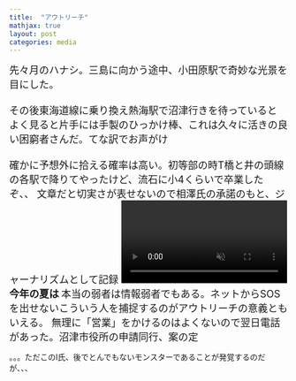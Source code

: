 ```yaml
---
title:  "アウトリーチ"
mathjax: true
layout: post
categories: media
---
```

<span style="font-size:large">
先々月のハナシ。三島に向かう途中、小田原駅で奇妙な光景を目にした。<br><br>
その後東海道線に乗り換え熱海駅で沼津行きを待っていると
よく見ると片手には手製のひっかけ棒、これは久々に活きの良い困窮者さんだ。てな訳でお声がけ<br><br>
確かに予想外に拾える確率は高い。初等部の時T橋と井の頭線の各駅で降りてやったけど、流石に小4くらいで卒業したぞ、、
文章だと切実さが表せないので相澤氏の承諾のもと、ジャーナリズムとして記録
<video src="<!https://github.com/t-hlki/t-hlki.github.io/assets/128742660/accbc4bd-b920-49f0-860e-613a31aa2b72)>" muted="false"></video>
</span>
<span style="font-size:large;"><strong>今年の夏は</strong></span>
<span style="font-size:large">
本当の弱者は情報弱者でもある。ネットからSOSを出せないこういう人を捕捉するのがアウトリーチの意義ともいえる。
無理に「営業」をかけるのはよくないので翌日電話があった。沼津市役所の申請同行、案の定
</span>


。。。ただこのI氏、後でとんでもないモンスターであることが発覚するのだが、、、
